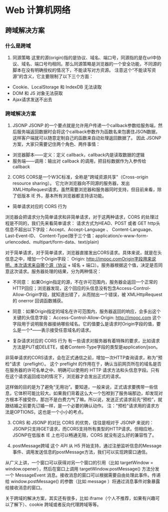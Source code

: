 # Web 计算机网络


## 跨域解决方案


### 什么是跨域

1. 同源策略
这里的源(origin)指的是协议、域名、端口号，同源指的是在url中协议、域名、端口号均相同。那么同源策略是浏览器的一个安全功能，不同源的脚本在没有明确授权的情况下，不能读写对方资源。
注意这个“不能读写资源”的含义，它主要限制了以下三个方面：
- Cookie、LocalStorage 和 IndexDB 无法读取
- DOM 和 JS 对象无法获取
- Ajax请求发送不出去


### 跨域解决方案

1. JSONP
JSONP 的一个要点就是允许用户传递一个callback参数给服务端，然后服务端返回数据时会将这个callback参数作为函数名来包裹住JSON数据，这样客户端就可以随意定制自己的函数来自动处理返回数据了。
因此 JSONP 方案，大家只需要记住两个角色、两件事情：
- 浏览器脚本——定义：定义 callback，callback内是读取数据的逻辑
- 服务端——调用：输出对 callback 的调用，把目标数据作为入参传给 callback

2. CORS
CORS是一个W3C标准，全称是"跨域资源共享"（Cross-origin resource sharing）。
它允许浏览器向不同源的服务器，发出XMLHttpRequest请求。虽然需要浏览器和服务器同时支持，但目前来看，除了低版本 IE 外，基本所有浏览器都支持该功能。
- 简单请求对应的 CORS 行为

浏览器会把请求分为简单请求和非简单请求，对于这两种请求，CORS 的处理过程是不同的，我们先来看简单请求：
请求方式为HEAD、POST 或者 GET
http头信息不超出以下字段：Accept、Accept-Language 、 Content-Language、 Last-Event-ID、 Content-Type(限于三个值：application/x-www-form-urlencoded、multipart/form-data、text/plain)

对于简单请求，对于简单请求，浏览器直接发出CORS请求。具体来说，就是在头信息之中，增加一个Origin字段：
Origin: http://imooc.comOrigin字段用来说明，本次请求来自哪个源（协议 + 域名 + 端口）。服务器根据这个值，决定是否同意这次请求。服务器处理的结果，分为两种情况：
- 不同意： 如果Origin指定的源，不在许可范围内，服务器会返回一个正常的HTTP回应；浏览器发现，这个回应的头信息没有包含Access-Control-Allow-Origin字段，就知道出错了，从而抛出一个错误，被 XMLHttpRequest 的 onerror 回调函数捕获。
- 同意：如果Origin指定的域名在许可范围内，服务器返回的响应，会多出这个关键的头信息字段：
Access-Control-Allow-Origin: http://imooc.com
    这个字段用于说明服务器接纳哪些域名。它的值要么是请求时Origin字段的值，要么是一个*——表示接受任意域名的请求。

- 复杂请求对应的 CORS 行为
有一些请求对服务器有着特殊的要求，比如请求方法是PUT或DELETE，或者Content-Type字段的类型是application/json。

非简单请求的CORS请求，会在正式通信之前，增加一次HTTP查询请求，称为"预检"请求（preflight）。
这个 preflight 的作用在于，确认当前网页所在的域名是否在服务器的许可名单之中、明确可以使用的 HTTP 请求方法和头信息字段。只有在这个请求返回成功的情况下，浏览器才会发出正式的请求。

这样做的目的是为了避免“无用功”。要知道，一般来说，正式请求要携带一些信息，它体积可能比较大。如果我们背着这么大一个包袱到了服务端那边，却发现对方根本不接受你，那岂不是白费力气了嘛。所以说，发送正式请求前先“预检”，就跟结婚之前要先订婚一样，是一个必要的确认动作。
注："预检"请求用的请求方法是OPTIONS，这也是一个小小的考点。

3. CORS 和 JSONP 的对比
CORS 的优势，往往是相对于 JSONP 来说的：JSONP只支持GET请求，而CORS支持所有类型的HTTP请求。但相应地，JSONP在低版本 IE 上也可以畅通无阻，CORS 就没有这么好的兼容性了。

4. postMessage跨域
这个 API 从 H5 开始支持，通过注册监听信息的Message事件、调用发送信息的postMessage方法，我们可以实现跨窗口通信。

从广义上讲，一个窗口可以获得对另一个窗口的引用（比如 targetWindow = window.opener），然后在窗口上调用 targetWindow.postMessage() 方法分发一个 MessageEvent 消息。接收消息的窗口可以根据需要自由处理此事件。传递给 window.postMessage() 的参数（比如 message ）将通过消息事件对象暴露给接收消息的窗口。

关于跨域的解决方案，其实还有很多，比如 iframe（个人不推荐，如果有兴趣可以了解下）、cookie 跨域或者反向代理跨域等等。